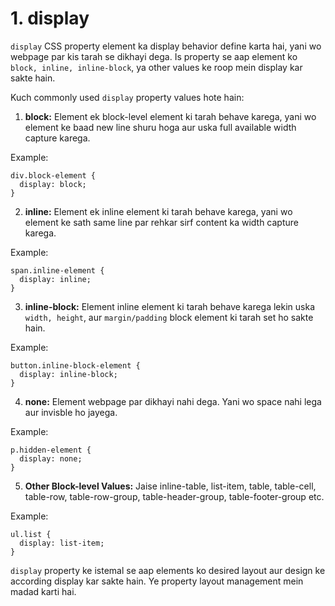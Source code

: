 # 1. display

`display` CSS property element ka display behavior define karta hai, yani wo webpage par kis tarah se dikhayi dega. Is property se aap element ko `block, inline, inline-block`, ya other values ke roop mein display kar sakte hain.

Kuch commonly used `display` property values hote hain:

1. **block:** Element ek block-level element ki tarah behave karega, yani wo element ke baad new line shuru hoga aur uska full available width capture karega.

Example:

```
div.block-element {
  display: block;
}
```

2. **inline:** Element ek inline element ki tarah behave karega, yani wo element ke sath same line par rehkar sirf content ka width capture karega.

Example:

```
span.inline-element {
  display: inline;
}
```

3. **inline-block:** Element inline element ki tarah behave karega lekin uska `width, height`, aur `margin/padding` block element ki tarah set ho sakte hain.

Example:

```
button.inline-block-element {
  display: inline-block;
}
```

4. **none:** Element webpage par dikhayi nahi dega. Yani wo space nahi lega aur invisble ho jayega.

Example:


```
p.hidden-element {
  display: none;
}
```

5. **Other Block-level Values:** Jaise inline-table, list-item, table, table-cell, table-row, table-row-group, table-header-group, table-footer-group etc.

Example:

```
ul.list {
  display: list-item;
}
```

`display` property ke istemal se aap elements ko desired layout aur design ke according display kar sakte hain. Ye property layout management mein madad karti hai.